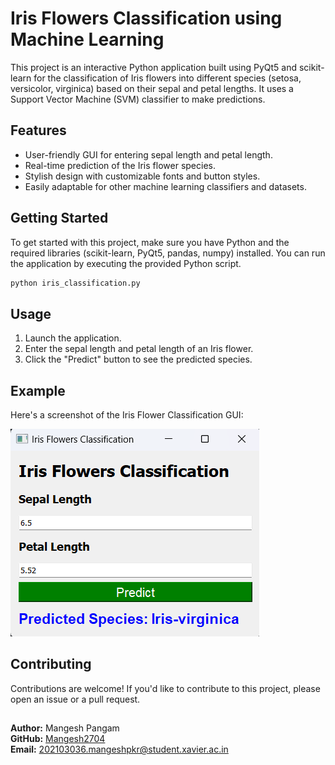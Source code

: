 # Iris Flowers Classification using Machine Learning

This project is an interactive Python application built using PyQt5 and scikit-learn for the classification of Iris flowers into different species (setosa, versicolor, virginica) based on their sepal and petal lengths. It uses a Support Vector Machine (SVM) classifier to make predictions.

## Features

- User-friendly GUI for entering sepal length and petal length.
- Real-time prediction of the Iris flower species.
- Stylish design with customizable fonts and button styles.
- Easily adaptable for other machine learning classifiers and datasets.

## Getting Started

To get started with this project, make sure you have Python and the required libraries (scikit-learn, PyQt5, pandas, numpy) installed. You can run the application by executing the provided Python script.

```bash
python iris_classification.py
```

## Usage

1. Launch the application.
2. Enter the sepal length and petal length of an Iris flower.
3. Click the "Predict" button to see the predicted species.

## Example

Here's a screenshot of the Iris Flower Classification GUI:

![Iris Flower Classification GUI](iris_predict.png)

## Contributing

Contributions are welcome! If you'd like to contribute to this project, please open an issue or a pull request.

##
**Author:** Mangesh Pangam  
**GitHub:** [Mangesh2704](https://github.com/Mangesh2704)  
**Email:** 202103036.mangeshpkr@student.xavier.ac.in
